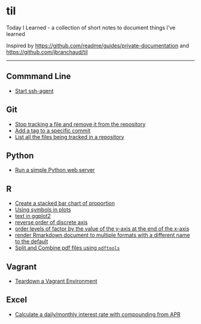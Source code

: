 # til

Today I Learned - a collection of short notes to document things I've learned

Inspired by <https://github.com/readme/guides/private-documentation> and <https://github.com/jbranchaud/til>

------------------------------------------------------------------------

## Commmand Line

-   [Start ssh-agent](command_line/start-ssh-agent.md)

## Git

-   [Stop tracking a file and remove it from the repository](git/stop-tracking-file.md)
-   [Add a tag to a specific commit](git/tag-commits.md)
-   [List all the files being tracked in a repository](git/list-tracked-files.md)


## Python

-   [Run a simple Python web server](python/http-server.md)

## R

-   [Create a stacked bar chart of proportion](R/stack_bar_prop.md)
-   [Using symbols in plots](R/symbols.md)
-   [text in ggplot2](R/ggplot2_text.md)
-   [reverse order of discrete axis](R/ggplot2_rev_discrete_limits.md)
-   [order levels of factor by the value of the y-axis at the end of the x-axis](R/ggplot2_order_by_final_y_value.md)
-   [render Rmarkdown document to multiple formats with a different name to the default](R/render_with_new_names.md)
-   [Split and Combine pdf files using `pdftools`](R/pdftools.md)

## Vagrant

-   [Teardown a Vagrant Environment](vagrant/teardown.md)

## Excel

-   [Calculate a daily/monthly interest rate with compounding from APR](excel/interest.md)
